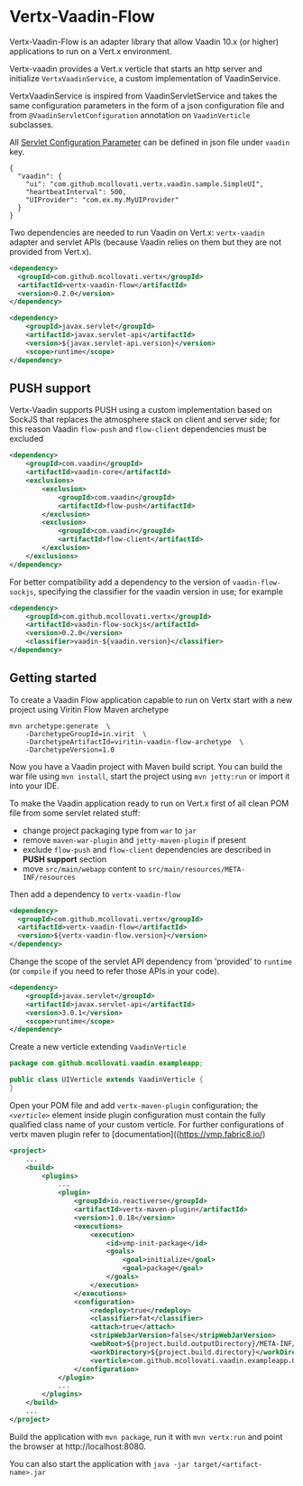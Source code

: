# Vertx-Vaadin-Flow

Vertx-Vaadin-Flow is an adapter library that allow Vaadin 10.x (or higher) applications to run on a Vert.x environment.

Vertx-vaadin provides a Vert.x verticle that starts an http server and initialize `VertxVaadinService`,
a custom implementation of VaadinService.

VertxVaadinService is inspired from VaadinServletService and takes the same configuration parameters in the form
of a json configuration file and from `@VaadinServletConfiguration` annotation on `VaadinVerticle` subclasses.

All [Servlet Configuration Parameter](https://vaadin.com/docs/-/part/framework/application/application-environment.html#application.environment.parameters)
 can be defined in json file under `vaadin` key.
 
```
{
  "vaadin": {
    "ui": "com.github.mcollovati.vertx.vaadin.sample.SimpleUI",
    "heartbeatInterval": 500,
    "UIProvider": "com.ex.my.MyUIProvider"
  }
}
``` 

Two dependencies are needed to run Vaadin on Vert.x: `vertx-vaadin` adapter and servlet APIs (because Vaadin relies on them
but they are not provided from Vert.x).

```xml
<dependency>
  <groupId>com.github.mcollovati.vertx</groupId>
  <artifactId>vertx-vaadin-flow</artifactId>
  <version>0.2.0</version>
</dependency>

<dependency>
    <groupId>javax.servlet</groupId>
    <artifactId>javax.servlet-api</artifactId>
    <version>${javax.servlet-api.version}</version>
    <scope>runtime</scope>
</dependency>
```


## PUSH support

Vertx-Vaadin supports PUSH using a custom implementation based on SockJS that replaces the atmosphere stack on client and server side; 
for this reason Vaadin `flow-push` and `flow-client` dependencies must be excluded

```xml
<dependency>
    <groupId>com.vaadin</groupId>
    <artifactId>vaadin-core</artifactId>
    <exclusions>
        <exclusion>
            <groupId>com.vaadin</groupId>
            <artifactId>flow-push</artifactId>
        </exclusion>
        <exclusion>
            <groupId>com.vaadin</groupId>
            <artifactId>flow-client</artifactId>
        </exclusion>
    </exclusions>
</dependency>
```

For better compatibility add a dependency to the version of `vaadin-flow-sockjs`, specifying the classifier for
the vaadin version in use; for example

```xml
<dependency>
    <groupId>com.github.mcollovati.vertx</groupId>
    <artifactId>vaadin-flow-sockjs</artifactId>
    <version>0.2.0</version>
    <classifier>vaadin-${vaadin.version}</classifier>
</dependency>
```

## Getting started

To create a Vaadin Flow application capable to run on Vertx start with a new project using Viritin Flow Maven archetype

```
mvn archetype:generate  \
    -DarchetypeGroupId=in.virit  \
    -DarchetypeArtifactId=viritin-vaadin-flow-archetype  \
    -DarchetypeVersion=1.0
```

Now you have a Vaadin project with Maven build script. 
You can build the war file using `mvn install`, start the project using `mvn jetty:run` or import it into your IDE.

To make the Vaadin application ready to run on Vert.x first of all clean POM file from some servlet related stuff: 

- change project packaging type from `war` to `jar`
- remove `maven-war-plugin` and `jetty-maven-plugin` if present
- exclude `flow-push` and `flow-client` dependencies are described in **PUSH support** section
- move `src/main/webapp` content to `src/main/resources/META-INF/resources` 

Then add a dependency to `vertx-vaadin-flow`

```xml
<dependency>
  <groupId>com.github.mcollovati.vertx</groupId>
  <artifactId>vertx-vaadin-flow</artifactId>
  <version>${vertx-vaadin-flow.version}</version>
</dependency>
```

Change the scope of the servlet API dependency from 'provided' to `runtime` (or `compile` if you need to refer those APIs in your code). 

```xml
<dependency>
    <groupId>javax.servlet</groupId>
    <artifactId>javax.servlet-api</artifactId>
    <version>3.0.1</version>
    <scope>runtime</scope>
</dependency>
```

Create a new verticle extending `VaadinVerticle`

```java
package com.github.mcollovati.vaadin.exampleapp;

public class UIVerticle extends VaadinVerticle {
}
```

Open your POM file and add `vertx-maven-plugin` configuration; 
the *`<verticle>`* element inside plugin configuration must contain the fully qualified class name of your custom verticle.
For further configurations  of vertx maven plugin refer to [documentation]((https://vmp.fabric8.io/)


```xml
<project>
	...
    <build>
        <plugins>
            ...
            <plugin>
                <groupId>io.reactiverse</groupId>
                <artifactId>vertx-maven-plugin</artifactId>
                <version>1.0.18</version>
                <executions>
                    <execution>
                        <id>vmp-init-package</id>
                        <goals>
                            <goal>initialize</goal>
                            <goal>package</goal>
                        </goals>
                    </execution>
                </executions>
                <configuration>
                    <redeploy>true</redeploy>
                    <classifier>fat</classifier>
                    <attach>true</attach>
                    <stripWebJarVersion>false</stripWebJarVersion>
                    <webRoot>${project.build.outputDirectory}/META-INF/resources/webjars</webRoot>
                    <workDirectory>${project.build.directory}</workDirectory>
                    <verticle>com.github.mcollovati.vaadin.exampleapp.UIVerticle</verticle>
                </configuration>
            </plugin>
            ...
        </plugins>
    </build>
	...
</project>
```

Build the application with `mvn package`, run it with `mvn vertx:run` and
point the browser at http://localhost:8080. 

You can also start the application with `java -jar target/<artifact-name>.jar` 